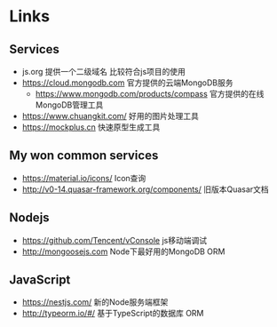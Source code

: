 # Links

## Services
  - js.org  提供一个二级域名 比较符合js项目的使用
  - https://cloud.mongodb.com  官方提供的云端MongoDB服务
    - https://www.mongodb.com/products/compass 官方提供的在线MongoDB管理工具
  - https://www.chuangkit.com/ 好用的图片处理工具
  - https://mockplus.cn 快速原型生成工具

## My won common services
  - https://material.io/icons/ Icon查询
  - http://v0-14.quasar-framework.org/components/ 旧版本Quasar文档
  
## Nodejs
  - https://github.com/Tencent/vConsole js移动端调试
  - http://mongoosejs.com Node下最好用的MongoDB ORM

## JavaScript
  - https://nestjs.com/  新的Node服务端框架
  - http://typeorm.io/#/ 基于TypeScript的数据库 ORM
